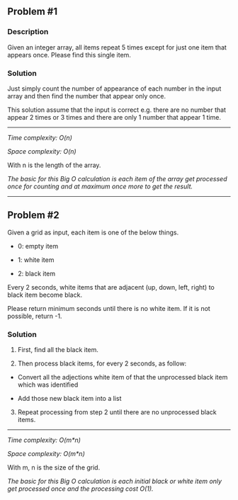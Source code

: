 ## Problem #1

### Description

Given an integer array, all items repeat 5 times except for just one item that appears once. Please
find this single item.

### Solution

Just simply count the number of appearance of each number in the input array and then find the number that appear only once.

This solution assume that the input is correct e.g. there are no number that appear 2 times or 3 times and there are only 1 number that appear 1 time.

---

_Time complexity: O(n)_

_Space complexity: O(n)_

With n is the length of the array.

_The basic for this Big O calculation is each item of the array get processed once for counting and at maximum once more to get the result._

---

## Problem #2

Given a grid as input, each item is one of the below things.

- 0: empty item

- 1: white item

- 2: black item

Every 2 seconds, white items that are adjacent (up, down, left, right) to black item become black.

Please return minimum seconds until there is no white item. If it is not possible, return -1.

### Solution

1. First, find all the black item.

2. Then process black items, for every 2 seconds, as follow:

- Convert all the adjections white item of that the unprocessed black item which was identified

- Add those new black item into a list

3. Repeat processing from step 2 until there are no unprocessed black items.

---

_Time complexity: O(m\*n)_

_Space complexity: O(m\*n)_

With m, n is the size of the grid.

_The basic for this Big O calculation is each initial black or white item only get processed once and the processing cost O(1)._
